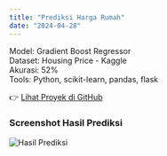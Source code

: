 ```yaml
---
title: "Prediksi Harga Rumah"
date: "2024-04-28"
---
```


Model: Gradient Boost Regressor  
Dataset: Housing Price - Kaggle  
Akurasi: 52%  
Tools: Python, scikit-learn, pandas, flask

👉 [Lihat Proyek di GitHub](https://github.com/pajarbeuy)

### Screenshot Hasil Prediksi

![Hasil Prediksi](/images/house-pricing.png)
